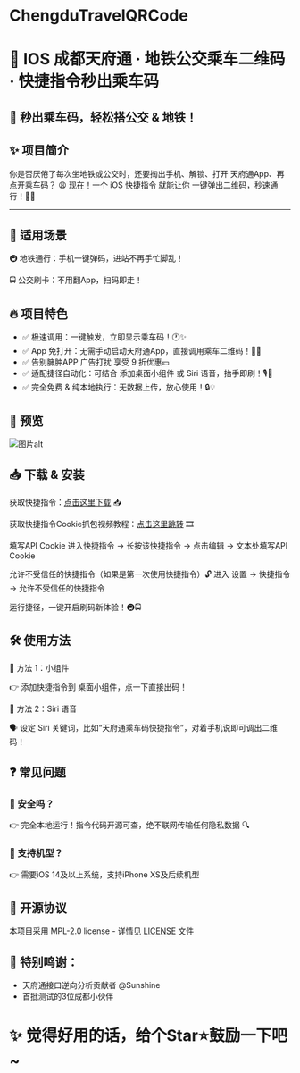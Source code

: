 # ChengduTravelQRCode
# 🚀 IOS 成都天府通 · 地铁公交乘车二维码 · 快捷指令秒出乘车码
🎫 秒出乘车码，轻松搭公交 & 地铁！
---

## ✨ 项目简介
你是否厌倦了每次坐地铁或公交时，还要掏出手机、解锁、打开 天府通App、再点开乘车码？ 😩
现在！一个 iOS 快捷指令 就能让你 一键弹出二维码，秒速通行！🚀🎉

---

## 🎯 适用场景

🚇 地铁通行：手机一键弹码，进站不再手忙脚乱！

🚍 公交刷卡：不用翻App，扫码即走！

## 🔥 项目特色

- ✅ 极速调用：一键触发，立即显示乘车码！🕐✨
- ✅ App 免打开：无需手动启动天府通App，直接调用乘车二维码！📲💨
- ✅ 告别臃肿APP 广告打扰 享受 9 折优惠💴
- ✅ 适配捷径自动化：可结合 添加桌面小组件 或 Siri 语音，抬手即刷！🎙🎫
- ✅ 完全免费 & 纯本地执行：无数据上传，放心使用！🔒💡


## 🎄 预览
![图片alt](https://pic1.imgdb.cn/item/67ea24ac0ba3d5a1d7e79842.png "预览图")

## 📥 下载 & 安装

获取快捷指令：[点击这里下载](https://www.icloud.com/shortcuts/c2b82118d4d84a92962449453fc83376) 📥

获取快捷指令Cookie抓包视频教程：[点击这里跳转](https://www.bilibili.com/video/BV1QaZPYSEFg/?share_source=copy_web&vd_source=3ce061f3c1c10966c3c084e5cf403468) 🎞

填写API Cookie
进入快捷指令 → 长按该快捷指令 → 点击编辑 → 文本处填写API Cookie

允许不受信任的快捷指令（如果是第一次使用快捷指令）🔓
进入 设置 → 快捷指令 → 允许不受信任的快捷指令

运行捷径，一键开启刷码新体验！🚇🚍

## 🛠 使用方法

📌 方法 1：小组件

👉 添加快捷指令到 桌面小组件，点一下直接出码！

📌 方法 2：Siri 语音

🗣 设定 Siri 关键词，比如“天府通乘车码快捷指令”，对着手机说即可调出二维码！
## ❓ 常见问题
### 🤔 安全吗？
👉 完全本地运行！指令代码开源可查，绝不联网传输任何隐私数据 🔍

### 📱 支持机型？
👉 需要iOS 14及以上系统，支持iPhone XS及后续机型
## 📜 开源协议
本项目采用 MPL-2.0 license  - 详情见 [LICENSE](https://github.com/curtinp118/ChengduTravelQRCode?tab=MPL-2.0-1-ov-file#readme) 文件
## 💖 **特别鸣谢**：
- 天府通接口逆向分析贡献者 @Sunshine
- 首批测试的3位成都小伙伴

# ✨ **觉得好用的话，给个Star⭐鼓励一下吧~**


